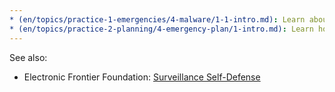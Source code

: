```yaml
---
* (en/topics/practice-1-emergencies/4-malware/1-1-intro.md): Learn about protecting yourself from malware
* (en/topics/practice-2-planning/4-emergency-plan/1-intro.md): Learn how to make an emergency Plan]
---
```

See also:
* Electronic Frontier Foundation: [Surveillance Self-Defense](https://ssd.eff.org/en/module/introduction-threat-modeling)

